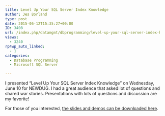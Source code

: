 ```yaml
---
title: Level Up Your SQL Server Index Knowledge
author: Jes Borland
type: post
date: 2015-06-12T15:35:27+00:00
ID: 3408
url: /index.php/datamgmt/dbprogramming/level-up-your-sql-server-index-knowledge/
views:
  - 3240
rp4wp_auto_linked:
  - 1
categories:
  - Database Programming
  - Microsoft SQL Server

---
```

I presented &#8220;Level Up Your SQL Server Index Knowledge&#8221; on Wednesday, June 10 for NEWDUG. I had a great audience that asked lot of questions and shared war stories. Presentations with lots of questions and discussion are my favorite!

For those of you interested, [the slides and demos can be downloaded here][1].

 [1]: /wp-content/uploads/2015/06/Level-Up-Your-SQL-Server-Index-Knowledge.zip